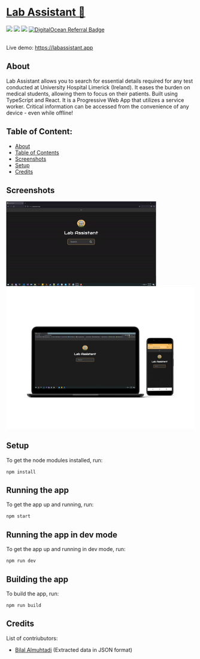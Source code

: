 <div>
 <h1 align="left"><a href="https://labassistant.app">Lab Assistant &#129514;</a></h1>
 
 <img src="https://img.shields.io/badge/React-20232A?style=for-the-badge&logo=react&logoColor=61DAFB"/>
 <img src="https://img.shields.io/badge/TypeScript-007ACC?style=for-the-badge&logo=typescript&logoColor=white"/>
 <img src="https://img.shields.io/badge/Tailwind_CSS-38B2AC?style=for-the-badge&logo=tailwind-css&logoColor=white"/>
 <a href="https://www.digitalocean.com/?refcode=520e23682440&utm_campaign=Referral_Invite&utm_medium=Referral_Program&utm_source=badge"> <img src="https://img.shields.io/badge/Digital_Ocean-0080FF?style=for-the-badge&logo=DigitalOcean&logoColor=white" alt="DigitalOcean Referral Badge" /></a>
 
 <br/>
 <br/>
 <p> Live demo: <a href="https://labassistant.app">https://labassistant.app</a> </p>

 ## About

Lab Assistant allows you to search for essential details required for any test conducted at University Hospital Limerick (Ireland). It eases the burden on medical students, allowing them to focus on their patients. Built using TypeScript and React. It is a Progressive Web App that utilizes a service worker. Critical information can be accessed from the convenience of any device - even while offline!  

## Table of Content:

- [About](#about)
- [Table of Contents](#table-of-content)
- [Screenshots](#screenshots)
- [Setup](#setup)
- [Credits](#credits)


## Screenshots
  <a >
  <img
  alt="Lab Assistant Logo"
  width="400"
  src="/labAssistant.gif"
  />
<img
  alt="Lab Assistant Logo"
  width="700"
  src="/mock-ups.png"
  />
</a>
  
## Setup

To get the node modules installed, run:

```shell
npm install
```

## Running the app

To get the app up and running, run:

```shell
npm start
```

## Running the app in dev mode

To get the app up and running in dev mode, run:

```shell
npm run dev
```

## Building the app

To build the app, run:

```shell
npm run build
```

## Credits
List of contriubutors:
- [Bilal Almuhtadi](https://github.com/bilal-almuhtadi) (Extracted data in JSON format)
</div>
